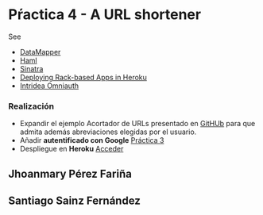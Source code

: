 # Pŕactica 4 - A URL shortener

See

* [DataMapper](http://datamapper.org/getting-started.html)
* [Haml](http://haml.info/)
* [Sinatra](http://www.sinatrarb.com/)
* [Deploying Rack-based Apps in Heroku](https://devcenter.heroku.com/articles/rack)
* [Intridea Omniauth](https://github.com/intridea/omniauth)


### Realización

* Expandir el ejemplo Acortador de URLs presentado en [GitHUb](https://github.com/crguezl/url_shortener_with_datamapper) para que admita además abreviaciones elegidas por el usuario.
* Añadir **autentificado con Google** [Práctica 3](https://github.com/Michelle9/SYTW_P3)
* Despliegue en **Heroku** [Acceder](http://obscure-bastion-8016.herokuapp.com/)


## Jhoanmary Pérez Fariña  
## Santiago Sainz Fernández
